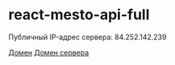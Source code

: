 # react-mesto-api-full
Публичный IP-адрес сервера: 84.252.142.239

[Домен](https://mestopage.nomoredomains.xyz/)
[Домен сервера](https://api.mestopage.nomoredomains.xyz)